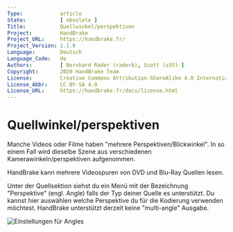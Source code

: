 ```yaml
---
Type:            article
State:           [ obsolete ]
Title:           Quellwinkel/perspektiven
Project:         HandBrake
Project_URL:     https://handbrake.fr/
Project_Version: 1.1.0
Language:        Deutsch
Language_Code:   de
Authors:         [ Bernhard Rader (raderb), Scott (s55) ]
Copyright:       2020 HandBrake Team
License:         Creative Commons Attribution-ShareAlike 4.0 International
License_Abbr:    CC BY-SA 4.0
License_URL:     https://handbrake.fr/docs/license.html
---
```


Quellwinkel/perspektiven
=============================
Manche Videos oder Filme haben "mehrere Perspektiven/Blickwinkel". In so einem Fall wird dieselbe Szene aus verschiedenen Kamerawinkeln/perspektiven aufgenommen.

HandBrake kann mehrere Videospuren von DVD und Blu-Ray Quellen lesen.

Unter der Quellsektion siehst du ein Menü mit der Bezeichnung "Perspektive" (engl. Angle) falls der Typ deiner Quelle es unterstützt.
Du kannst hier auswählen welche Perspektive du für die Kodierung verwenden möchtest.
HandBrake unterstützt derzeit keine "multi-angle" Ausgabe.

<!-- .system-windows -->

![Einstellungen für Angles](../../../en/images/windows/point-to-point-1.0.0.png "Einstellungen für Angles")

<!-- /.system-windows -->
